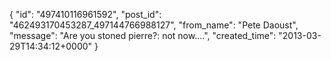  {
   "id": "497410116961592",
   "post_id": "462493170453287_497144766988127",
   "from_name": "Pete Daoust",
   "message": "Are you stoned pierre?: not now....",
   "created_time": "2013-03-29T14:34:12+0000"
 }

